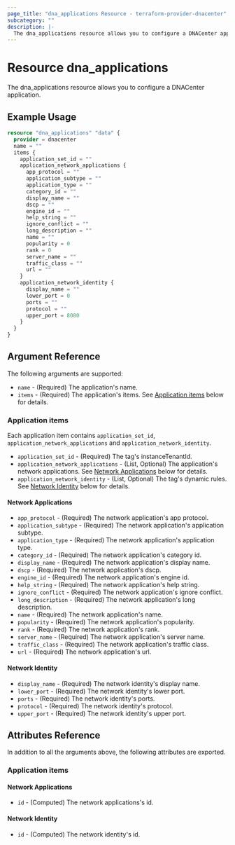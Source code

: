 ```yaml
---
page_title: "dna_applications Resource - terraform-provider-dnacenter"
subcategory: ""
description: |-
  The dna_applications resource allows you to configure a DNACenter application.
---
```


# Resource dna_applications

The dna_applications resource allows you to configure a DNACenter application.

## Example Usage

```terraform
resource "dna_applications" "data" {
  provider = dnacenter
  name = ""
  items {
    application_set_id = ""
    application_network_applications {
      app_protocol = ""
      application_subtype = ""
      application_type = ""
      category_id = ""
      display_name = ""
      dscp = ""
      engine_id = ""
      help_string = ""
      ignore_conflict = ""
      long_description = ""
      name = ""
      popularity = 0
      rank = 0
      server_name = ""
      traffic_class = ""
      url = ""
    }
    application_network_identity {
      display_name = ""
      lower_port = 0
      ports = ""
      protocol = ""
      upper_port = 8080
    }
  }
}
```

## Argument Reference

The following arguments are supported:

- `name` - (Required) The application's name.
- `items` - (Required) The application's items. See [Application items](#application-items) below for details.

### Application items

Each application item contains `application_set_id`, `application_network_applications` and `application_network_identity`.

- `application_set_id` - (Required) The tag's instanceTenantId.
- `application_network_applications` - (List, Optional) The application's network applications. See [Network Applications](#network-applications) below for details.
- `application_network_identity` - (List, Optional) The tag's dynamic rules. See [Network Identity](#network-identity) below for details.

#### Network Applications

- `app_protocol` - (Required) The network application's app protocol.
- `application_subtype` - (Required) The network application's application subtype.
- `application_type` - (Required) The network application's application type.
- `category_id` - (Required) The network application's category id.
- `display_name` - (Required) The network application's display name.
- `dscp` - (Required) The network application's dscp.
- `engine_id` - (Required) The network application's engine id.
- `help_string` - (Required) The network application's help string.
- `ignore_conflict` - (Required) The network application's ignore conflict.
- `long_description` - (Required) The network application's long description.
- `name` - (Required) The network application's name.
- `popularity` - (Required) The network application's popularity.
- `rank` - (Required) The network application's rank.
- `server_name` - (Required) The network application's server name.
- `traffic_class` - (Required) The network application's traffic class.
- `url` - (Required) The network application's url.

#### Network Identity

- `display_name` - (Required) The network identity's display name.
- `lower_port` - (Required) The network identity's lower port.
- `ports` - (Required) The network identity's ports.
- `protocol` - (Required) The network identity's protocol.
- `upper_port` - (Required) The network identity's upper port.

## Attributes Reference

In addition to all the arguments above, the following attributes are exported.

### Application items

#### Network Applications

- `id` - (Computed) The network applications's id.

#### Network Identity

- `id` - (Computed) The network identity's id.
